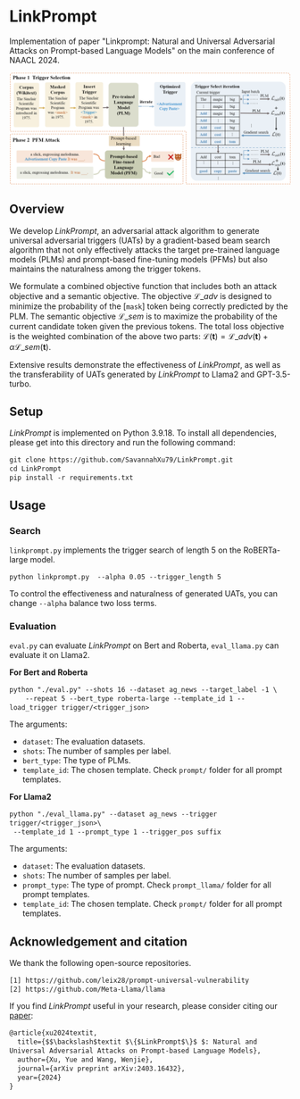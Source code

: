 # LinkPrompt
Implementation of paper "Linkprompt: Natural and Universal Adversarial Attacks on Prompt-based Language Models" on the main conference of NAACL 2024.

![image](misc/main%20illustration.png)

## Overview
We develop $\textit{LinkPrompt}$, an adversarial attack algorithm to generate universal adversarial triggers (UATs) by a gradient-based beam search algorithm that not only effectively attacks the target pre-trained language models (PLMs) and prompt-based fine-tuning models (PFMs) but also maintains the naturalness among the trigger tokens. 

We formulate a combined objective function that includes both an attack objective and a semantic objective. The objective $\mathcal{L}\_{adv}$ is designed to minimize the probability of the $[\texttt{mask}]$ token being correctly predicted by the PLM. The semantic objective $\mathcal{L}\_{sem}$ is to maximize the probability of the current candidate token given the previous tokens. The total loss objective is the weighted combination of the above two parts: $\mathcal{L}(\mathbf{t})= \mathcal{L}\_{adv}(\mathbf{t})+\alpha\mathcal{L}\_{sem}(\mathbf{t})$.

Extensive results demonstrate the effectiveness of $\textit{LinkPrompt}$, as well as the transferability of UATs generated by $\textit{LinkPrompt}$ to Llama2 and GPT-3.5-turbo.

## Setup
$\textit{LinkPrompt}$ is implemented on Python 3.9.18. To install all dependencies, please get into this directory and run the following command:
```
git clone https://github.com/SavannahXu79/LinkPrompt.git
cd LinkPrompt
pip install -r requirements.txt
```

## Usage

### Search
`linkprompt.py` implements the trigger search of length 5 on the RoBERTa-large model. 
```
python linkprompt.py  --alpha 0.05 --trigger_length 5
```
To control the effectiveness and naturalness of generated UATs, you can change `--alpha` balance two loss terms.

### Evaluation
`eval.py` can evaluate $\textit{LinkPrompt}$ on Bert and Roberta, `eval_llama.py` can evaluate it on Llama2.

**For Bert and Roberta**
```
python "./eval.py" --shots 16 --dataset ag_news --target_label -1 \
	--repeat 5 --bert_type roberta-large --template_id 1 --load_trigger trigger/<trigger_json>
```
The arguments:
- `dataset`: The evaluation datasets. 
- `shots`: The number of samples per label.
- `bert_type`: The type of PLMs. 
- `template_id`: The chosen template. Check `prompt/` folder for all prompt templates.

**For Llama2**
```
python "./eval_llama.py" --dataset ag_news --trigger trigger/<trigger_json>\
 --template_id 1 --prompt_type 1 --trigger_pos suffix
```
The arguments:
- `dataset`: The evaluation datasets. 
- `shots`: The number of samples per label.
- `prompt_type`: The type of prompt. Check `prompt_llama/` folder for all prompt templates.
- `template_id`: The chosen template. Check `prompt/` folder for all prompt templates.

## Acknowledgement and citation
We thank the following open-source repositories.
```
[1] https://github.com/leix28/prompt-universal-vulnerability
[2] https://github.com/Meta-Llama/llama
```

If you find $\textit{LinkPrompt}$ useful in your research, please consider citing our [paper](http://arxiv.org/abs/2403.16432):
```
@article{xu2024textit,
  title={$$\backslash$textit $\{$LinkPrompt$\}$ $: Natural and Universal Adversarial Attacks on Prompt-based Language Models},
  author={Xu, Yue and Wang, Wenjie},
  journal={arXiv preprint arXiv:2403.16432},
  year={2024}
}
```
